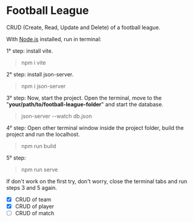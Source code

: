 # Football League
 
CRUD (Create, Read, Update and Delete) of a football league.

With [Node.js](https://nodejs.org/en/download/) installed, run in terminal:

1° step: install vite.
> npm i vite

2° step: install json-server.
> npm i json-server

3° step: Now, start the project. Open the terminal, move to the "__your/path/to/football-league-folder__" and start the database.
> json-server --watch db.json

4° step: Open other terminal window inside the project folder, build the project and run the localhost.
> npm run build

5° step:
> npm run serve

If don't work on the first try, don't worry, close the terminal tabs and run steps 3 and 5 again.

- [x] CRUD of team
- [x] CRUD of player
- [ ] CRUD of match
